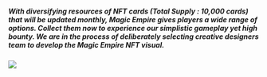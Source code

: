 ##### With diversifying resources of NFT cards (Total Supply : 10,000 cards) that will be updated monthly, Magic Empire gives players a wide range of options. Collect them now to experience our simplistic gameplay yet high bounty. We are in the process of deliberately selecting creative designers team to develop the Magic Empire NFT visual.

![](4.png)
